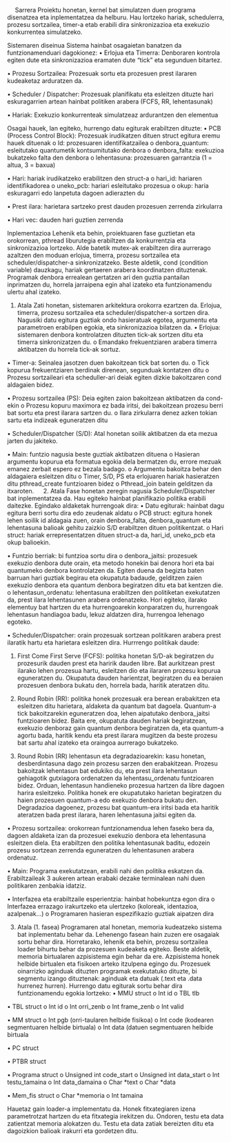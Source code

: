  
Sarrera
Proiektu honetan, kernel bat simulatzen duen programa disenatzea eta inplementatzea da helburu. Hau lortzeko hariak, schedulerra, prozesu sortzailea, timer-a etab erabili dira sinkronizazioa eta exekuzio konkurrentea simulatzeko.

Sistemaren diseinua
Sistema hainbat osagaietan banatzen da funtzionamenduari dagokionez:
•	Erlojua eta Timerra: Denboraren kontrola egiten dute eta sinkronizazioa eramaten dute “tick” eta segunduen bitartez.

•	Prozesu Sortzailea: Prozesuak sortu eta prozesuen prest ilararen kudeaketaz arduratzen da.

•	Scheduler / Dispatcher: Prozesuak planifikatu eta esleitzen dituzte hari eskuragarrien artean hainbat politiken arabera (FCFS, RR, lehentasunak)

•	Hariak: Exekuzio konkurrenteak simulatzeaz ardurantzen den elementua

Osagai hauek, lan egiteko, hurrengo datu egiturak erabiltzen dituzte:
•	PCB (Process Control Block): Prozesuak irudikatzen dituen struct egitura eremu hauek dituenak
o	Id: prozesuaren identifikatzailea
o	denbora_quantum: esleitutako quantumetik kontsumitutako denbora
o	denbora_falta: exekuzioa bukatzeko falta den denbora
o	lehentasuna: prozesuaren garrantzia (1 = altua, 3 = baxua)

•	Hari: hariak irudikatzeko erabilitzen den struct-a
o	hari_id: hariaren identifikadorea
o	uneko_pcb: hariari esleitutako prozesua
o	okup: haria eskuragarri edo lanpetuta dagoen adierazten du

•	Prest ilara: harietara sartzeko prest dauden prozesuen zerrenda zirkularra

•	Hari vec: dauden hari guztien zerrenda
 
Inplementazioa
Lehenik eta behin, proiektuaren fase guztietan eta orokorrean, pthread liburutegia erabiltzen da konkurrentzia eta sinkronizazioa lortzeko. Alde batetik mutex-ak erabiltzen dira aurrerago azaltzen den moduan erlojua, timerra, prozesu sortzailea eta scheduler/dispatcher-a sinkronizatzeko. Beste aldetik, cond (condition variable) dauzkagu, hariak gertaeren arabera koordinatzen dituztenak. Programak denbora errealean gertatzen ari den guztia pantailan inprimatzen du, horrela jarraipena egin ahal izateko eta funtzionamendu ulertu ahal izateko.

1. Atala
Zati honetan, sistemaren arkitektura orokorra ezartzen da. Erlojua, timerra, prozesu sortzailea eta scheduler/dispatcher-a sortzen dira. Nagusiki datu egitura guztiak ondo hasieratuak egotea, argumentu eta parametroen erabilpen egokia, eta sinkronizazioa bilatzen da.
•	Erlojua: sistemaren denbora kontrolatzen dituzten tick-ak sortzen ditu eta timerra sinkronizatzen du.
o	Emandako frekuentziaren arabera timerra aktibatzen du horrela tick-ak sortuz.

•	Timer-a: Seinalea jasotzen duen bakoitzean tick bat sorten du.
o	Tick kopurua frekuentziaren berdinak direnean, segunduak kontatzen ditu 
o	Prozesu sortzaileari eta scheduller-ari deiak egiten dizkie bakoitzaren cond aldagaien bidez.

•	Prozesu sortzailea (PS): Deia egiten zaion bakoitzean aktibatzen da cond-ekin
o	Prozesu kopuru maximora ez bada iritsi, dei bakoitzean prozesu berri bat sortu eta prest ilarara sartzen du.
o	Ilara zirkularra denez azken tokian sartu eta indizeak eguneratzen ditu

•	Scheduler/Dispatcher (S/D): Atal honetan soilik aktibatzen da eta mezua jarten du jakiteko.

•	Main: funtzio nagusia beste guztiak aktibatzen dituena
o	Hasieran argumentu kopurua eta formatua egokia dela bermatzen du, errore mezuak emanez zerbait espero ez bezala badago.
o	Argumentu bakoitza behar den aldagaiera esleitzen ditu
o	Timer, S/D, PS eta erlojuaren hariak hasieratzen ditu pthread_create funtzioaren bidez
o	Pthread_join batein gelditzen da itxaroten.
 
2. Atala
Fase honetan zeregin nagusia Scheduler/Dispatcher bat inplementatzea da. Hau egiteko hainbat planifikazio politika erabili daitezke. Egindako aldaketak hurrengoak dira:
•	Datu egiturak: hainbat dagu egitura berri sortu dira edo zeudenak aldatu
o	PCB struct: egitura honek lehen soilik id aldagaia zuen, orain denbora_falta, denbora_quantum eta lehentasuna balioak gehitu zaizkio S/D erabiltzen dituen politikentzat.
o	Hari struct: hariak errepresentatzen dituen struct-a da, hari_id, uneko_pcb eta okup balioekin. 

•	Funtzio berriak: bi funtzioa sortu dira
o	denbora_jaitsi: prozesuek exekuzio denbora dute orain, eta metodo honekin bai denora hori eta bai quantumeko denbora kontrolatzen da. Egiten duena da begizta baten barruan hari guztiak begirau eta okupatuta badaude, gelditzen zaien exekuzio denbora eta quantum denbora begiratzen ditu eta bat kentzen die.
o	lehentasun_ordenatu: lehentasuna erabiltzen den politiketan exekutatzen da, prest ilara lehentasunen arabera ordenatzeko. Hori egiteko, ilarako elementuy bat hartzen du eta hurrengoarekin konparatzen du, hurrengoak lehentasun handiagoa badu, lekuz aldatzen dira, hurrengoa lehenago egoteko.

•	Scheduler/Dispatcher: orain prozesuak sortzean  politikaren arabera prest ilaratik hartu eta harietara esleitzen dira. Hurrrengo politikak daude:
1.	First Come First Serve (FCFS): politika honetan S/D-ak begiratzen du prozesurik dauden prest eta haririk dauden libre. Bat aurkitzean prest ilarako lehen prozesua hartu, esleitzen dio eta ilararen prozesu kopurua eguneratzen du. Okupatuta dauden harientzat, begiratzen du ea beraien prozesuen denbora bukatu den, horrela bada, haritik ateratzen ditu.

2.	Round Robin (RR): politika honek prozesuak era berean erabakitzen eta esleitzen ditu harietara, aldaketa da quantum bat dagoela. Quantum-a tick bakoitzarekin eguneratzen doa, lehen aipatutako denbora_jaitsi funtzioaren bidez. Baita ere, okupatuta dauden hariak begiratzean, exekuzio denboraz gain quantum denbora begiratzen da, eta quantum-a agortu bada, haritik kendu eta prest ilarara mugitzen da beste prozesu bat sartu ahal izateko eta oraingoa aurrerago bukatzeko.

3.	Round Robin (RR) lehentasun eta degradazioarekin: kasu honetan, desberdintasuna dago zein prozesu sarzen den erabakitzean. Prozesu bakoitzak lehentasun bat edukiko du, eta prest ilara lehentasun gehiagotik gutxiagora ordenatzen da lehentasu_ordenatu funtzioaren bidez. Orduan, lehentasun handieneko prozesua hartzen da libre dagoen harira esleitzeko. Politika honek ere okupatutako harietan begiratzen du haien prozesuen quantum-a edo exekuzio denbora bukatu den. Degradazioa dagoenez, prozesu bat quantum-era iritsi bada eta haritik ateratzen bada prest ilarara, haren lehentasuna jaitsi egiten da.

•	Prozesu sortzailea: orokorrean funtzionamendua lehen faseko bera da, dagoen aldaketa izan da prozesuei exekuzio denbora eta lehentasuna esleitzen diela. Eta erabiltzen den politika lehentasunak baditu, edozein prozesu sortzean zerrenda eguneratzen du lehentasunen arabera ordenatuz.

•	 Main: Programa exekutatzean, erabili nahi den politika eskatzen da. Erabiltzaileak 3 aukeren artean erabaki dezake terminalean nahi duen politikaren zenbakia idatziz.

•	Interfazea eta erabiltzaile esperientzia: hainbat hobekuntza egon dira
o	Interfazea errazago irakurtzeko eta ulertzeko (koloreak, identazioa, azalpenak...)
o	Programaren hasieran espezifikazio guztiak aipatzen dira


3. Atala (1. fasea)
Programaren atal honetan, memoria kudeatzeko sistema bat inplementatu behar da. Lehenengo fasean hain zuzen ere osagaiak sortu behar dira. Horretarako, lehenik eta behin, prozesu sortzailea loader bihurtu behar da prozesuen kudeaketa egiteko. 
Beste aldetik, memoria birtualaren azpisistema egin behar da ere. Azpisistema honek helbide birtualen eta fisikoen arteko itzulpena egingo du. Prozesuek oinarrizko aginduak dituzten programak exekutatuko dituzte, bi segmentu izango dituztenak: aginduak eta datuak (.text eta .data hurrenez hurren).
Hurrengo datu egiturak sortu behar dira funtzionamendu egokia lortzeko:
•	MMU struct
o	Int id
o	TBL tlb

•	TBL struct
o	Int id
o	Int orri_zenb
o	Int frame_zenb
o	Int valid

•	MM struct
o	Int pgb (orri-taularen helbide fisikoa)
o	Int code (kodearen segmentuaren helbide birtuala)
o	Int data (datuen segmentuaren helbide birtuala

•	PC struct

•	PTBR struct

•	Programa struct
o	Unsigned int code_start
o	Unsigned int data_start
o	Int testu_tamaina
o	Int data_damaina
o	Char *text
o	Char *data

•	Mem_fis struct
o	Char *memoria
o	Int tamaina

Hauetaz gain loader-a implementatu da. Honek fitxategiaren izena parametrotzat hartzen du eta fitxategia irekitzen du. Ondoren, testu eta data zatientzat memoria alokatzen du. Testu eta data zatiak bereizten ditu eta dagoizkion balioak irakurri eta gordetzen ditu.
